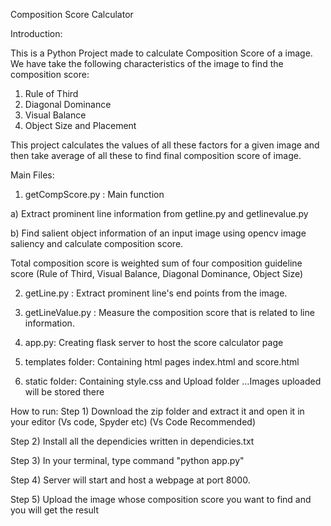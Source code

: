 Composition Score Calculator

Introduction:

This is a Python Project made to calculate Composition Score of a image. We have take the following characteristics of the image to find the composition score:
1) Rule of Third
2) Diagonal Dominance
3) Visual Balance
4) Object Size and Placement

This project calculates the values of all these factors for a given image and then take average of all these to find final composition score of image.

Main Files:

1) getCompScore.py : Main function

a) Extract prominent line information from getline.py and getlinevalue.py

b) Find salient object information of an input image using opencv image saliency and calculate composition score.

Total composition score is weighted sum of four composition guideline score (Rule of Third, Visual Balance, Diagonal Dominance, Object Size)

2) getLine.py : Extract prominent line's end points from the image.

3) getLineValue.py : Measure the composition score that is related to line information.

4) app.py: Creating flask server to host the score calculator page 

5) templates folder: Containing html pages index.html and score.html

5) static folder: Containing style.css and Upload folder ...Images uploaded will be stored there



How to run:
Step 1) Download the zip folder and extract it and open it in your editor (Vs code, Spyder etc) (Vs Code Recommended)

Step 2) Install all the dependicies written in dependicies.txt

Step 3) In your terminal, type command "python app.py"

Step 4) Server will start and host a webpage at port 8000.

Step 5) Upload the image whose composition score you want to find and you will get the result





